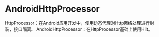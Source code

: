 # AndroidHttpProcessor
HttpProcessor：在Android应用开发中，使用动态代理对Http网络处理进行封装，接口隔离。
AndroidHttpProcessor：在HttpProcessor基础上使用Hilt。
